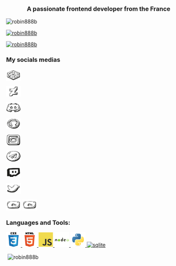 <h3 align="center">A passionate frontend developer from the France</h3>

<p align="left"> <img src="https://komarev.com/ghpvc/?username=robin888b&label=Profile%20views&color=0e75b6&style=flat" alt="robin888b" /> </p>

<p align="left"> <a href="https://github.com/ryo-ma/github-profile-trophy"><img src="https://github-profile-trophy.vercel.app/?username=robin888b" alt="robin888b" /></a> </p>

<p align="left"> <a href="https://twitter.com/robin888b" target="blank"><img src="https://img.shields.io/twitter/follow/robin888b?logo=twitter&style=for-the-badge" alt="robin888b" /></a> </p>

<h3 align="left">My socials medias</h3>
<p align="left">
  <!--  codepen  -->
<a href="https://codepen.io/https://codepen.io/robin888b" target="blank"><img align="center" src="https://raw.githubusercontent.com/Robin888b/Robin888b/e389ffad615780aadbdd2683e8575e646c604737/src/svg/codepen.svg" alt="https://codepen.io/robin888b" height="30" width="40" /></a>
  
  <!--  deviantArt  -->
<a href="https://www.deviantart.com/robin888b" target="blank"><img align="center" src="https://raw.githubusercontent.com/Robin888b/Robin888b/e389ffad615780aadbdd2683e8575e646c604737/src/svg/deviant-art.svg" height="30" width="40" /></a>
  
  <!--  discord  -->
<a href="#" target="blank"><img align="center" src="https://raw.githubusercontent.com/Robin888b/Robin888b/e389ffad615780aadbdd2683e8575e646c604737/src/svg/discord.svg" height="30" width="40" /></a>

  <!--  github  -->
<a href="#" target="blank"><img align="center" src="https://raw.githubusercontent.com/Robin888b/Robin888b/e389ffad615780aadbdd2683e8575e646c604737/src/svg/github.svg" height="30" width="40" /></a>

  <!--  insta  -->
<a href="https://www.instagram.com/robin888b/" target="blank"><img align="center" src="https://raw.githubusercontent.com/Robin888b/Robin888b/e389ffad615780aadbdd2683e8575e646c604737/src/svg/instagram.svg" height="30" width="40" /></a>

  <!--  telegram  -->
<a href="https://t.me/robin888b" target="blank"><img align="center" src="https://raw.githubusercontent.com/Robin888b/Robin888b/e389ffad615780aadbdd2683e8575e646c604737/src/svg/telegram.svg" height="30" width="40" /></a>

  <!--  twitch  -->
<a href="https://www.twitch.tv/robin8888b" target="blank"><img align="center" src="https://raw.githubusercontent.com/Robin888b/Robin888b/e389ffad615780aadbdd2683e8575e646c604737/src/svg/twitch.svg" height="30" width="40" /></a>

  <!--  twitter  --> 
<a href="https://twitter.com/robin888b" target="blank"><img align="center" src="https://raw.githubusercontent.com/Robin888b/Robin888b/b8ae6448e73a1f4b8e72a1bcf0c5dcb14f79a7ec/_twitter.svg" alt="robin888b" height="30" width="40" /></a>

  <!--  youtube  -->
<a href="https://www.youtube.com/channel/UCOqa7Ch5Y2VbgSF40RlBDyA" target="blank"><img align="center" src="https://raw.githubusercontent.com/Robin888b/Robin888b/e389ffad615780aadbdd2683e8575e646c604737/src/svg/youtube.svg" height="30" width="40" /></a>
<a href="https://www.youtube.com/channel/UCvcx1-olSdlg-ul2feFz1tA" target="blank"><img align="center" src="https://raw.githubusercontent.com/Robin888b/Robin888b/e389ffad615780aadbdd2683e8575e646c604737/src/svg/youtube.svg" height="30" width="40" /></a>

</p>

<h3 align="left">Languages and Tools:</h3>
<p align="left"> <a href="https://www.w3schools.com/css/" target="_blank" rel="noreferrer"> <img src="https://raw.githubusercontent.com/devicons/devicon/master/icons/css3/css3-original-wordmark.svg" alt="css3" width="40" height="40"/> </a> <a href="https://www.w3.org/html/" target="_blank" rel="noreferrer"> <img src="https://raw.githubusercontent.com/devicons/devicon/master/icons/html5/html5-original-wordmark.svg" alt="html5" width="40" height="40"/> </a> <a href="https://developer.mozilla.org/en-US/docs/Web/JavaScript" target="_blank" rel="noreferrer"> <img src="https://raw.githubusercontent.com/devicons/devicon/master/icons/javascript/javascript-original.svg" alt="javascript" width="40" height="40"/> </a> <a href="https://nodejs.org" target="_blank" rel="noreferrer"> <img src="https://raw.githubusercontent.com/devicons/devicon/master/icons/nodejs/nodejs-original-wordmark.svg" alt="nodejs" width="40" height="40"/> </a> <a href="https://www.python.org" target="_blank" rel="noreferrer"> <img src="https://raw.githubusercontent.com/devicons/devicon/master/icons/python/python-original.svg" alt="python" width="40" height="40"/> </a> <a href="https://www.sqlite.org/" target="_blank" rel="noreferrer"> <img src="https://www.vectorlogo.zone/logos/sqlite/sqlite-icon.svg" alt="sqlite" width="40" height="40"/> </a> </p>

<p>&nbsp;<img align="center" src="https://github-readme-stats.vercel.app/api?username=robin888b&show_icons=true&locale=en" alt="robin888b" /></p>
